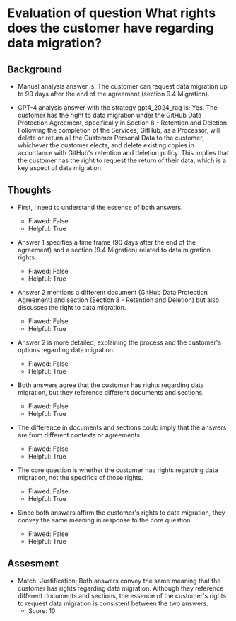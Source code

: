 # Evaluation of question What rights does the customer have regarding data migration?
## Background
- Manual analysis answer is: The customer can request data migration up to 90 days after the end of the agreement (section 9.4 Migration).

- GPT-4 analysis answer with the strategy gpt4_2024_rag is: Yes. The customer has the right to data migration under the GitHub Data Protection Agreement, specifically in Section 8 - Retention and Deletion. Following the completion of the Services, GitHub, as a Processor, will delete or return all the Customer Personal Data to the customer, whichever the customer elects, and delete existing copies in accordance with GitHub's retention and deletion policy. This implies that the customer has the right to request the return of their data, which is a key aspect of data migration.
## Thoughts
- First, I need to understand the essence of both answers.
  - Flawed: False
  - Helpful: True

- Answer 1 specifies a time frame (90 days after the end of the agreement) and a section (9.4 Migration) related to data migration rights.
  - Flawed: False
  - Helpful: True

- Answer 2 mentions a different document (GitHub Data Protection Agreement) and section (Section 8 - Retention and Deletion) but also discusses the right to data migration.
  - Flawed: False
  - Helpful: True

- Answer 2 is more detailed, explaining the process and the customer's options regarding data migration.
  - Flawed: False
  - Helpful: True

- Both answers agree that the customer has rights regarding data migration, but they reference different documents and sections.
  - Flawed: False
  - Helpful: True

- The difference in documents and sections could imply that the answers are from different contexts or agreements.
  - Flawed: False
  - Helpful: True

- The core question is whether the customer has rights regarding data migration, not the specifics of those rights.
  - Flawed: False
  - Helpful: True

- Since both answers affirm the customer's rights to data migration, they convey the same meaning in response to the core question.
  - Flawed: False
  - Helpful: True

## Assesment
- Match. Justification: Both answers convey the same meaning that the customer has rights regarding data migration. Although they reference different documents and sections, the essence of the customer's rights to request data migration is consistent between the two answers.
  - Score: 10

